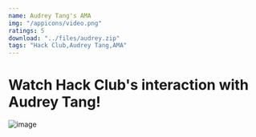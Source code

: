 ```yaml
---
name: Audrey Tang's AMA
img: "/appicons/video.png"
ratings: 5
download: "../files/audrey.zip"
tags: "Hack Club,Audrey Tang,AMA"
---
```


# Watch Hack Club's interaction with Audrey Tang!

<img src="../../screenshots/Audrey/ss1.png" alt="image" >
